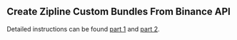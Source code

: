 ## Create Zipline Custom Bundles From Binance API
Detailed instructions can be found [part 1](https://0xboz.github.io/blog/how-to-create-custom-zipline-bundles-from-binance-data-part-1/) and [part 2](https://0xboz.github.io/blog/how-to-create-custom-zipline-bundles-from-binance-data-part-2/).